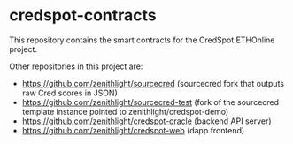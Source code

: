 # credspot-contracts

This repository contains the smart contracts for the CredSpot ETHOnline project.

Other repositories in this project are:

* https://github.com/zenithlight/sourcecred (sourcecred fork that outputs raw Cred scores in JSON)
* https://github.com/zenithlight/sourcecred-test (fork of the sourcecred template instance pointed to zenithlight/credspot-demo)
* https://github.com/zenithlight/credspot-oracle (backend API server)
* https://github.com/zenithlight/credspot-web (dapp frontend)
